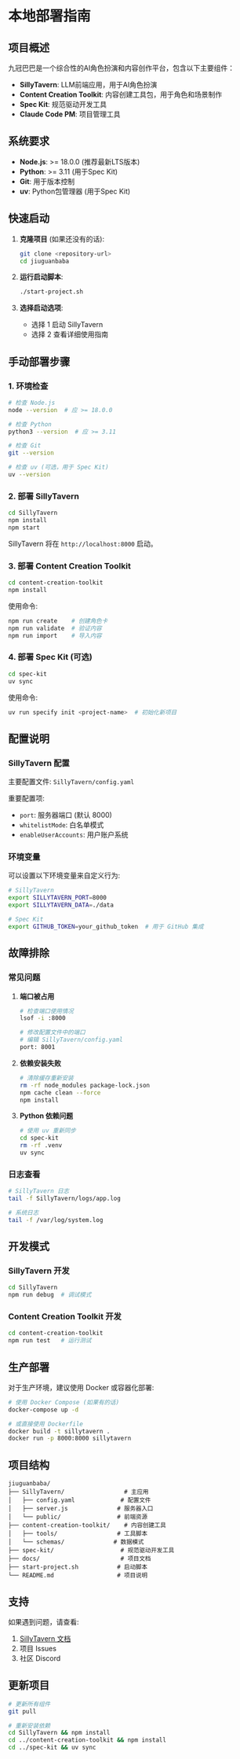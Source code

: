 # 本地部署指南

## 项目概述

九冠巴巴是一个综合性的AI角色扮演和内容创作平台，包含以下主要组件：

- **SillyTavern**: LLM前端应用，用于AI角色扮演
- **Content Creation Toolkit**: 内容创建工具包，用于角色和场景制作
- **Spec Kit**: 规范驱动开发工具
- **Claude Code PM**: 项目管理工具

## 系统要求

- **Node.js**: >= 18.0.0 (推荐最新LTS版本)
- **Python**: >= 3.11 (用于Spec Kit)
- **Git**: 用于版本控制
- **uv**: Python包管理器 (用于Spec Kit)

## 快速启动

1. **克隆项目** (如果还没有的话):
   ```bash
   git clone <repository-url>
   cd jiuguanbaba
   ```

2. **运行启动脚本**:
   ```bash
   ./start-project.sh
   ```

3. **选择启动选项**:
   - 选择 1 启动 SillyTavern
   - 选择 2 查看详细使用指南

## 手动部署步骤

### 1. 环境检查

```bash
# 检查 Node.js
node --version  # 应 >= 18.0.0

# 检查 Python
python3 --version  # 应 >= 3.11

# 检查 Git
git --version

# 检查 uv (可选，用于 Spec Kit)
uv --version
```

### 2. 部署 SillyTavern

```bash
cd SillyTavern
npm install
npm start
```

SillyTavern 将在 `http://localhost:8000` 启动。

### 3. 部署 Content Creation Toolkit

```bash
cd content-creation-toolkit
npm install
```

使用命令:
```bash
npm run create    # 创建角色卡
npm run validate  # 验证内容
npm run import    # 导入内容
```

### 4. 部署 Spec Kit (可选)

```bash
cd spec-kit
uv sync
```

使用命令:
```bash
uv run specify init <project-name>  # 初始化新项目
```

## 配置说明

### SillyTavern 配置

主要配置文件: `SillyTavern/config.yaml`

重要配置项:
- `port`: 服务器端口 (默认 8000)
- `whitelistMode`: 白名单模式
- `enableUserAccounts`: 用户账户系统

### 环境变量

可以设置以下环境变量来自定义行为:

```bash
# SillyTavern
export SILLYTAVERN_PORT=8000
export SILLYTAVERN_DATA=./data

# Spec Kit
export GITHUB_TOKEN=your_github_token  # 用于 GitHub 集成
```

## 故障排除

### 常见问题

1. **端口被占用**
   ```bash
   # 检查端口使用情况
   lsof -i :8000

   # 修改配置文件中的端口
   # 编辑 SillyTavern/config.yaml
   port: 8001
   ```

2. **依赖安装失败**
   ```bash
   # 清除缓存重新安装
   rm -rf node_modules package-lock.json
   npm cache clean --force
   npm install
   ```

3. **Python 依赖问题**
   ```bash
   # 使用 uv 重新同步
   cd spec-kit
   rm -rf .venv
   uv sync
   ```

### 日志查看

```bash
# SillyTavern 日志
tail -f SillyTavern/logs/app.log

# 系统日志
tail -f /var/log/system.log
```

## 开发模式

### SillyTavern 开发

```bash
cd SillyTavern
npm run debug  # 调试模式
```

### Content Creation Toolkit 开发

```bash
cd content-creation-toolkit
npm run test   # 运行测试
```

## 生产部署

对于生产环境，建议使用 Docker 或容器化部署:

```bash
# 使用 Docker Compose (如果有的话)
docker-compose up -d

# 或直接使用 Dockerfile
docker build -t sillytavern .
docker run -p 8000:8000 sillytavern
```

## 项目结构

```
jiuguanbaba/
├── SillyTavern/                 # 主应用
│   ├── config.yaml             # 配置文件
│   ├── server.js              # 服务器入口
│   └── public/                # 前端资源
├── content-creation-toolkit/    # 内容创建工具
│   ├── tools/                 # 工具脚本
│   └── schemas/              # 数据模式
├── spec-kit/                   # 规范驱动开发工具
├── docs/                       # 项目文档
├── start-project.sh           # 启动脚本
└── README.md                  # 项目说明
```

## 支持

如果遇到问题，请查看:

1. [SillyTavern 文档](https://docs.sillytavern.app/)
2. 项目 Issues
3. 社区 Discord

## 更新项目

```bash
# 更新所有组件
git pull

# 重新安装依赖
cd SillyTavern && npm install
cd ../content-creation-toolkit && npm install
cd ../spec-kit && uv sync
```
